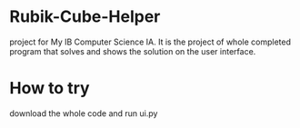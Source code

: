 # Rubik-Cube-Helper
project for My IB Computer Science IA. It is the project of whole completed program that solves and shows the solution on the user interface.
# How to try
download the whole code and run ui.py
